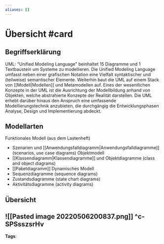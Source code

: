 ```yaml
---
aliases: []
---
```


# Übersicht #card
## Begriffserklärung
UML: "Unified Modeling Language" beinhaltet 15 Diagramme und 1 Textbaustein um Systeme zu modellieren.
Die Unified Modeling Language umfasst neben einer grafischen Notation eine Vielfalt syntaktischer und (teilweise) semantischer Elemente. Weiterhin baut die UML auf einem Stack von [[Modell|Modellen]] und Metamodellen auf. Eines der wesentlichen Konzepte in der UML ist die Ausrichtung der Modellbildung anhand von Objekten, welche abstrahierte Konzepte der Realität darstellen. Die UML erhebt darüber hinaus den Anspruch eine umfassende Modellierungstechnik anzubieten, die durchgängig die Entwicklungsphasen Analyse, Design und Implementierung abdeckt.
## Modellarten
Funktionales Modell (aus dem Lastenheft)
- Szenarien und [[Anwendungsfalldiagramm|Anwendungsfalldiagramme]] (scenarios, use case diagrams)
Objektmodell
- [[Klassendiagramm|Klassendiagramme]] und Objektdiagramme (class and object diagrams)
- [[Paketdiagramm]]
Dynamisches Modell
- Sequenzdiagramme (sequence diagrams)
- Zustandsdiagramme (state chart diagrams)
- Aktivitätsdiagramme (activity diagrams)
## Übersicht
![[Pasted image 20220506200837.png]]
^c-SPSsszsrHv
---
**Tags**: 